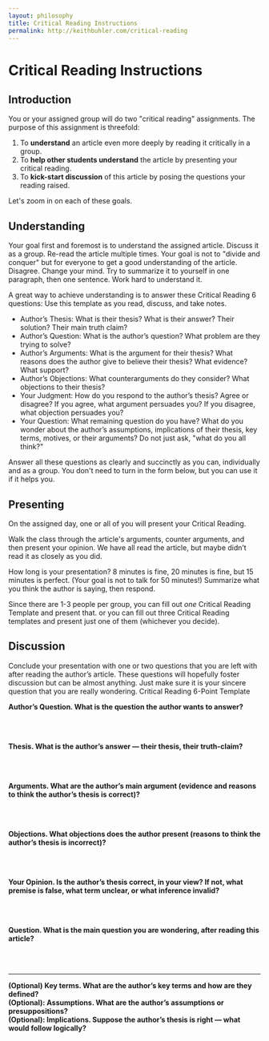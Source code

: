 ```yaml
---
layout: philosophy
title: Critical Reading Instructions
permalink: http://keithbuhler.com/critical-reading
---
```



# Critical Reading Instructions 

## Introduction

You or your assigned group will do two "critical reading" assignments. The purpose of this assignment is threefold: 

1. To **understand** an article even more deeply by reading it critically in a group. 
2. To **help other students understand** the article by presenting your critical reading. 
3. To **kick-start discussion** of this article by posing the questions your reading raised. 

Let's zoom in on each of these goals. 

## Understanding

Your goal first and foremost is to understand the assigned article. Discuss it as a group. Re-read the article multiple times. Your goal is not to "divide and conquer" but for everyone to get a good understanding of the article. Disagree. Change your mind. Try to summarize it to yourself in one paragraph, then one sentence. Work hard to understand it.

A great way to achieve understanding is to answer these Critical Reading 6 questions: Use this template as you read, discuss, and take notes.

* Author’s Thesis: What is their thesis? What is their answer? Their solution? Their main truth claim? 
* Author’s Question: What is the author’s question? What problem are they trying to solve? 
* Author’s Arguments: What is the argument for their thesis? What reasons does the author give to believe their thesis? What evidence? What support?
* Author’s Objections: What counterarguments do they consider? What objections to their thesis?
* Your Judgment: How do you respond to the author’s thesis? Agree or disagree? If you agree, what argument persuades you? If you disagree, what objection persuades you? 
* Your Question: What remaining question do you have? What do you wonder about the author’s assumptions, implications of their thesis, key terms, motives, or their arguments? Do not just ask, "what do you all think?"

Answer all these questions as clearly and succinctly as you can, individually and as a group. You don't need to turn in the form below, but you can use it if it helps you. 

## Presenting

On the assigned day, one or all of you will present your Critical Reading.

Walk the class through the article's arguments, counter arguments, and then present your opinion. We have all read the article, but maybe didn’t read it as closely as you did.  

How long is your presentation? 8 minutes is fine, 20 minutes is fine, but 15 minutes is perfect. (Your goal is not to talk for 50 minutes!) Summarize what you think the author is saying, then respond. 

Since there are 1-3 people per group, you can fill out *one* Critical Reading Template and present that. or you can fill out three Critical Reading templates and present just one of them (whichever you decide). 


## Discussion

Conclude your presentation with one or two questions that you are left with after reading the author’s article. These questions will hopefully foster discussion but can be almost anything. Just make sure it is your sincere question that you are really wondering. 
Critical Reading 6-Point Template

**Author’s Question. What is the question the author wants to answer?**

<br>

<br>

**Thesis. What is the author’s answer —  their thesis, their truth-claim?**

<br>

<br>

**Arguments. What are the author’s main argument (evidence and reasons to think the author’s thesis is correct)?** 

<br>

<br>

**Objections. What objections does the author present (reasons to think the author’s thesis is incorrect)?** 

<br>

<br>

**Your Opinion. Is the author’s thesis correct, in your view? If not, what premise is false, what term unclear, or what inference invalid?** 


<br>

<br>

**Question. What is the main question you are wondering, after reading this article?** 


<br>

<br>

---- 

**(Optional) Key terms. What are the author’s key terms and how are they defined?**
<br>
**(Optional): Assumptions. What are the author’s assumptions or presuppositions?**
<br>
**(Optional): Implications. Suppose the author’s thesis is right — what would follow logically?**
<br>
